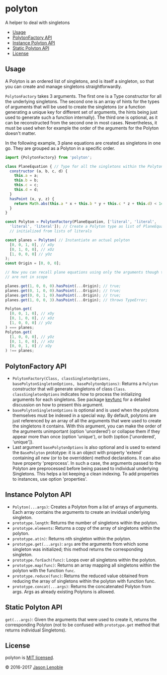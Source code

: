 # polyton

A helper to deal with singletons

  * [Usage](#usage)
  * [PolytonFactory API](#polytonfactory-api)
  * [ Instance Polyton API](#instance-polyton-api)
  * [Static Polyton API](#static-polyton-api)
  * [License](#license)


## Usage

A Polyton is an ordered list of singletons, and is itself a singleton, so that you can create and manage singletons straightforwardly.

`PolytonFactory` takes 3 arguments. The first one is a Type constructor for all the underlying singletons. The second one is an array of hints for the types of arguments that will be used to create the singletons (or a function generating a unique key for different set of arguments, the hints being just used to generate such a function internally). The third one is optional, as it can be reconstructed from the second one in most cases. Nevertheless, it must be used when for example the order of the arguments for the Polyton doesn't matter.

In the following example, 3 plane equations are created as singletons in one go. They are grouped as a Polyton in a specific order.

```js
import {PolytonFactory} from 'polyton';

class PlaneEquation { // Type for all the singletons within the Polyton
  constructor (a, b, c, d) {
    this.a = a;
    this.b = b;
    this.c = c;
    this.d = d;
  }
  hasPoint (x, y, z) {
    return Math.abs(this.a * x + this.b * y + this.c * z + this.d) < 1e-10;
  }
}

const Polyton = PolytonFactory(PlaneEquation, ['literal', 'literal',
  'literal', 'literal']); // Create a Polyton type as list of PlaneEquations
  // initialized from lists of literals

const planes = Polyton( // Instantiate an actual polyton
  [0, 0, 1, 0], // xOy
  [0, 1, 0, 0], // xOz
  [1, 0, 0, 0] // yOz
);
const Origin = [0, 0, 0];

// Now you can recall plane equations using only the arguments though they
// are not in scope

planes.get(1, 0, 0, 0).hasPoint(...Origin); // true;
planes.get(0, 1, 0, 0).hasPoint(...Origin); // true;
planes.get(0, 0, 1, 0).hasPoint(...Origin); // true;
planes.get(1, 0, 0, 3).hasPoint(...Origin); // throws TypeError;

Polyton.get(
  [0, 0, 1, 0], // xOy
  [0, 1, 0, 0], // xOz
  [1, 0, 0, 0] // yOz
) === planes;
Polyton.get(
  [1, 0, 0, 0], // yOz
  [0, 1, 0, 0], // xOz
  [0, 0, 1, 0] // xOy
) !== planes;
```

## PolytonFactory API

* `PolytonFactory(Class, classSingletonOptions, basePolytonSingletonOptions, basePolytonOptions)`: Returns a `Polyton` constructor that will generate singletons of class `Class`. `classSingletonOptions` indicates how to process the initializing arguments for each singletons. See package [keyfunc](https://www.npmjs.com/package/keyfunc) for a detailed discussion on how to present this argument.
* `basePolytonSingletonOptions` is optional and is used when the polytons themselves must be indexed in a special way. By default, polytons are just referenced by an array of all the arguments that were used to create the singletons it contains. With this argument, you can make the order of the arguments unimportant (option 'unordered') or collapse them if they appear more than once (option 'unique'), or both (option ['unordered', 'unique']).
* Last argument `basePolytonOptions` is also optional and is used to extend the `BasePolyton` prototype: it is an object with property 'extend' containing all new (or to be overridden) method declarations. It can also have property 'preprocess'. In such a case, the arguments passed to the Polyton are preprocessed before being passed to individual underlying Singletons. This helps a lot keeping a clean indexing. To add properties to instances, use option 'properties'.

##  Instance Polyton API

* `Polyton(...args)`: Creates a Polyton from a list of arrays of arguments. Each array contains the arguments to create an invidual underlying singleton.
* `prototype.length`: Returns the number of singletons within the polyton.
* `prototype.elements`: Returns a copy of the array of singletons within the polyton.
* `prototype.at(n)`: Returns nth singleton within the polyton.
* `prototype.get(...args)`: `args` are the arguments from which some singleton was initialized; this method returns the corresponding singleton.
* `prototype.forEach(func)`: Loops over all singletons within the polyton.
* `prototype.map(func)`: Returns an array mapping all singletons within the polyton with the function `func`.
* `prototype.reduce(func)`: Returns the reduced value obtained from reducing the array of singletons within the polyton with function func.
* `prototype.concat(...args)`: Returns the concatenated Polyton from args. Args as already existing Polytons is allowed.

## Static Polyton API

`get(...args)`: Given the arguments that were used to create it, returns the corresponding Polyton (not to be confused with `prototype.get` method that returns individual Singletons).


## License

polyton is [MIT licensed](./LICENSE).

© 2016-2017 [Jason Lenoble](mailto:jason.lenoble@gmail.com)

